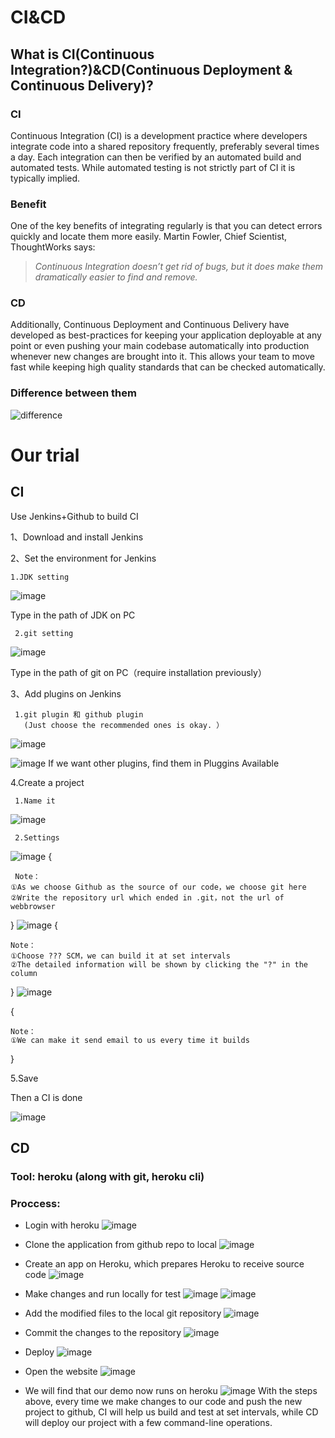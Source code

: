 # CI&CD
## What is CI(Continuous Integration?)&CD(Continuous Deployment & Continuous Delivery)?
### CI
Continuous Integration (CI) is a development practice where developers integrate code into a shared repository frequently, preferably several times a day. Each integration can then be verified by an automated build and automated tests. While automated testing is not strictly part of CI it is typically implied.

### Benefit
One of the key benefits of integrating regularly is that you can detect errors quickly and locate them more easily. Martin Fowler, Chief Scientist, ThoughtWorks says:
>*Continuous Integration doesn’t get rid of bugs, but it does make them dramatically easier to find and remove.*

### CD
Additionally, Continuous Deployment and Continuous Delivery have developed as best-practices for keeping your application deployable at any point or even pushing your main codebase automatically into production whenever new changes are brought into it. This allows your team to move fast while keeping high quality standards that can be checked automatically.

### Difference between them
![difference](./image/dif.png)



# Our trial
## CI
Use Jenkins+Github to build CI

1、Download and install Jenkins


2、Set the environment for Jenkins


    1.JDK setting


![image](./image/1.png)
  
Type in the path of JDK on PC


     2.git setting


![image](./image/2.png)

Type in the path of git on PC（require installation previously）
    
3、Add plugins on Jenkins


     1.git plugin 和 github plugin
       (Just choose the recommended ones is okay. ）

![image](./image/3.jpg)

![image](./image/4.jpg)
If we want other plugins, find them in Pluggins Available


4.Create a project


     1.Name it
![image](./image/5.jpg)


     2.Settings

    
![image](./image/6.png)
{


     Note：
    ①As we choose Github as the source of our code，we choose git here
    ②Write the repository url which ended in .git，not the url of webbrowser


}
![image](./image/7.png)
{


    Note：
    ①Choose ??? SCM，we can build it at set intervals
    ②The detailed information will be shown by clicking the "?" in the column


}
![image](./image/8.png)


{


    Note：
    ①We can make it send email to us every time it builds
}


5.Save


Then a CI is done

![image](./image/9.png)


## CD
### Tool: heroku (along with git, heroku cli)

### Proccess:
- Login with heroku
![image](./image/login.png)
- Clone the application from github repo to local
![image](./image/clone.png)
- Create an app on Heroku, which prepares Heroku to receive source code
![image](./image/create.png)
- Make changes and run locally for test
![image](./image/change.png)
![image](./image/runlocal.png)
- Add the modified files to the local git repository
![image](./image/add.png)

- Commit the changes to the repository
![image](./image/addtogit.png)
- Deploy
![image](./image/push.png)
- Open the website
![image](./image/open.png)
- We will find that our demo now runs on heroku
![image](./image/web.png)
With the steps above, every time we make changes to our code and push the new project to github, CI will help us build and test at set intervals, while CD will deploy our project with a few command-line operations.